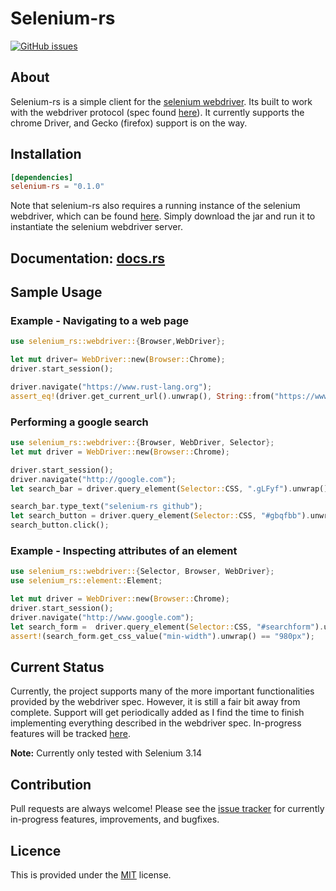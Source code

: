 # Selenium-rs
[![GitHub issues](https://img.shields.io/github/issues/saresend/selenium-rs.svg)](https://github.com/saresend/selenium-rs/issues)

## About 

Selenium-rs is a simple client for the [selenium webdriver](https://www.seleniumhq.org/). Its built to work with the webdriver protocol (spec found [here](https://www.w3.org/TR/webdriver1/)). It currently supports the chrome Driver, and Gecko (firefox) support is on the way. 

## Installation 

```toml
[dependencies]
selenium-rs = "0.1.0"

```

Note that selenium-rs also requires a running instance of the selenium webdriver, which can be found [here](https://www.seleniumhq.org/download/). Simply download the jar and run it to instantiate the selenium webdriver server. 

## Documentation: [docs.rs](https://docs.rs/selenium-rs/0.1.0/selenium_rs/)

## Sample Usage 

### Example - Navigating to a web page 
```rust 
use selenium_rs::webdriver::{Browser,WebDriver};

let mut driver= WebDriver::new(Browser::Chrome);
driver.start_session();

driver.navigate("https://www.rust-lang.org"); 
assert_eq!(driver.get_current_url().unwrap(), String::from("https://www.rust-lang.org/en-US/"));
```

### Performing a google search 
```rust 
use selenium_rs::webdriver::{Browser, WebDriver, Selector};
let mut driver = WebDriver::new(Browser::Chrome);

driver.start_session();
driver.navigate("http://google.com");
let search_bar = driver.query_element(Selector::CSS, ".gLFyf").unwrap();

search_bar.type_text("selenium-rs github");
let search_button = driver.query_element(Selector::CSS, "#gbqfbb").unwrap();
search_button.click();
```

### Example - Inspecting attributes of an element 
```rust 
use selenium_rs::webdriver::{Selector, Browser, WebDriver};
use selenium_rs::element::Element;

let mut driver = WebDriver::new(Browser::Chrome);
driver.start_session();
driver.navigate("http://www.google.com");
let search_form =  driver.query_element(Selector::CSS, "#searchform").unwrap();
assert!(search_form.get_css_value("min-width").unwrap() == "980px");
```

## Current Status 

Currently, the project supports many of the more important functionalities provided by the webdriver spec. However, it is still
a fair bit away from complete. Support will get periodically added as I find the time to finish implementing everything described in the webdriver spec. In-progress features will be tracked [here](https://github.com/saresend/selenium-rs/issues). 

**Note:** Currently only tested with Selenium 3.14


## Contribution 

Pull requests are always welcome! Please see the [issue tracker](https://github.com/saresend/selenium-rs/issues) for currently in-progress features, improvements, and bugfixes.


## Licence 
This is provided under the [MIT](https://github.com/saresend/selenium-rs/blob/master/LICENSE) license. 
